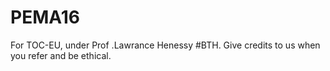 # PEMA16
For TOC-EU, under Prof .Lawrance Henessy #BTH. Give credits to us when you refer and be ethical. 
